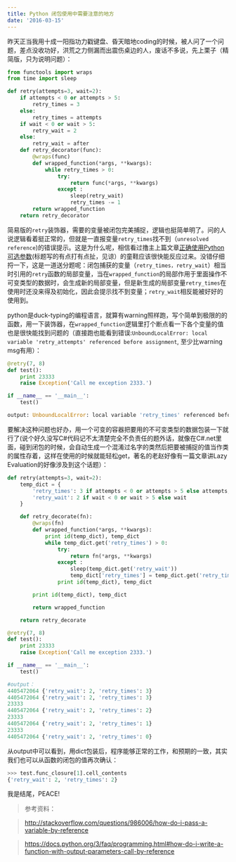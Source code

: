 ```yaml
---
title: Python 闭包使用中需要注意的地方
date: '2016-03-15'
---
```


昨天正当我用十成一阳指功力戳键盘、昏天暗地coding的时候，被人问了一个问题，差点没收功好，洪荒之力侧漏而出震伤桌边的人，废话不多说，先上栗子（精简版，只为说明问题）：

```python
from functools import wraps
from time import sleep

def retry(attempts=3, wait=2):
    if attempts < 0 or attempts > 5:
        retry_times = 3
    else:
        retry_times = attempts
    if wait < 0 or wait > 5:
        retry_wait = 2
    else:
        retry_wait = after
    def retry_decorator(func):
        @wraps(func)
        def wrapped_function(*args, **kwargs):
            while retry_times > 0:
                try:
                    return func(*args, **kwargs)
                except :
                    sleep(retry_wait)
                    retry_times -= 1
        return wrapped_function
    return retry_decorator
```

简易版的`retry`装饰器，需要的变量被闭包完美捕捉，逻辑也挺简单明了。问的人说逻辑看着挺正常的，但就是一直报变量`retry_times`找不到（`unresolved reference`)的错误提示。这是为什么呢，相信看过撸主上篇文章[正确使用Python可选参数](http://www.jianshu.com/p/2b4f71a9f978)(标题写的有点打有点扯，见谅）的童鞋应该很快能反应过来。没错仔细捋一下，这是一道送分题呢：闭包捕获的变量（`retry_times，retry_wait`）相当时引用的`retry`函数的局部变量，当在`wrapped_function`的局部作用于里面操作不可变类型的数据时，会生成新的局部变量，但是新生成的局部变量`retry_times`在使用时还没来得及初始化，因此会提示找不到变量；`retry_wait`相反能被好好的使用到。

python是duck-typing的编程语言，就算有warning照样跑，写个简单到极限的的函数，用一下装饰器，在`wrapped_function`逻辑里打个断点看一下各个变量的值也是很快能找到问题的（直接跑也能看到错误:`UnboundLocalError: local variable 'retry_attempts' referenced before assignment`, 至少比warning msg有用）：

```python
@retry(7, 8)
def test():
    print 23333
    raise Exception('Call me exception 2333.')

if __name__ == '__main__':
    test()

output: UnboundLocalError: local variable 'retry_times' referenced before assignment
```

要解决这种问题也好办，用一个可变的容器把要用的不可变类型的数据包装一下就行了(说个好久没写C#代码记不太清楚完全不负责任的题外话，就像在C#.net里面，碰到闭包的时候，会自动生成一个混淆过名字的类然后把要被捕捉的值当作类的属性存着，这样在使用的时候就能轻松get，著名的老赵好像有一篇文章讲Lazy Evaluation的好像涉及到这个话题）：

```python
def retry(attempts=3, wait=2):
    temp_dict = {
        'retry_times': 3 if attempts < 0 or attempts > 5 else attempts,
        'retry_wait': 2 if wait < 0 or wait > 5 else wait
    }

    def retry_decorate(fn):
        @wraps(fn)
        def wrapped_function(*args, **kwargs):
            print id(temp_dict), temp_dict
            while temp_dict.get('retry_times') > 0:
                try:
                    return fn(*args, **kwargs)
                except :
                    sleep(temp_dict.get('retry_wait'))
                    temp_dict['retry_times'] = temp_dict.get('retry_times') - 1
                print id(temp_dict), temp_dict

        print id(temp_dict), temp_dict

        return wrapped_function

    return retry_decorate

@retry(7, 8)
def test():
    print 23333
    raise Exception('Call me exception 2333.')

if __name__ == '__main__':
    test()

#output：
4405472064 {'retry_wait': 2, 'retry_times': 3}
4405472064 {'retry_wait': 2, 'retry_times': 3}
23333
4405472064 {'retry_wait': 2, 'retry_times': 2}
23333
4405472064 {'retry_wait': 2, 'retry_times': 1}
23333
4405472064 {'retry_wait': 2, 'retry_times': 0}
```

从output中可以看到，用dict包装后，程序能够正常的工作，和预期的一致，其实我们也可以从函数的闭包的值再次确认：

```python
>>> test.func_closure[1].cell_contents
{'retry_wait': 2, 'retry_times': 2}
```

我是结尾，PEACE!


> 参考资料：

> http://stackoverflow.com/questions/986006/how-do-i-pass-a-variable-by-reference

> https://docs.python.org/3/faq/programming.html#how-do-i-write-a-function-with-output-parameters-call-by-reference
